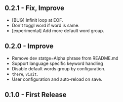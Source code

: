 ## 0.2.1 - Fix, Improve
* [BUG] Infinit loop at EOF.
* Don't toggl word if word is same.
* [experimental] Add more default word group.

## 0.2.0 - Improve
* Remove dev statge=Alpha phrase from README.md
* Support language specific keyword handling
* Disable default words group by configuration.
* `there`, `visit`.
* User configuration and auto-reload on save.

## 0.1.0 - First Release
